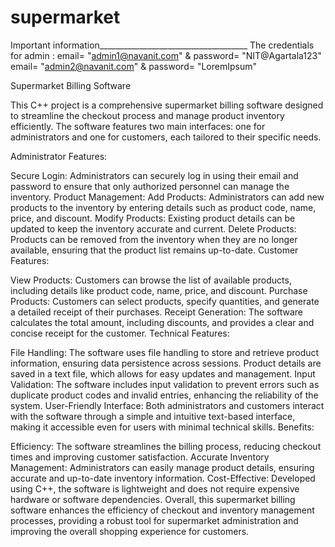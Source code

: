 # supermarket

Important information_____________________________________
The credentials for admin : email= "admin1@navanit.com" & password= "NIT@Agartala123"
                            email= "admin2@navanit.com" & password= "LoremIpsum"


Supermarket Billing Software

This C++ project is a comprehensive supermarket billing software designed to streamline the checkout process and manage product inventory efficiently. The software features two main interfaces: one for administrators and one for customers, each tailored to their specific needs.

Administrator Features:

Secure Login: Administrators can securely log in using their email and password to ensure that only authorized personnel can manage the inventory.
Product Management:
Add Products: Administrators can add new products to the inventory by entering details such as product code, name, price, and discount.
Modify Products: Existing product details can be updated to keep the inventory accurate and current.
Delete Products: Products can be removed from the inventory when they are no longer available, ensuring that the product list remains up-to-date.
Customer Features:

View Products: Customers can browse the list of available products, including details like product code, name, price, and discount.
Purchase Products: Customers can select products, specify quantities, and generate a detailed receipt of their purchases.
Receipt Generation: The software calculates the total amount, including discounts, and provides a clear and concise receipt for the customer.
Technical Features:

File Handling: The software uses file handling to store and retrieve product information, ensuring data persistence across sessions. Product details are saved in a text file, which allows for easy updates and management.
Input Validation: The software includes input validation to prevent errors such as duplicate product codes and invalid entries, enhancing the reliability of the system.
User-Friendly Interface: Both administrators and customers interact with the software through a simple and intuitive text-based interface, making it accessible even for users with minimal technical skills.
Benefits:

Efficiency: The software streamlines the billing process, reducing checkout times and improving customer satisfaction.
Accurate Inventory Management: Administrators can easily manage product details, ensuring accurate and up-to-date inventory information.
Cost-Effective: Developed using C++, the software is lightweight and does not require expensive hardware or software dependencies.
Overall, this supermarket billing software enhances the efficiency of checkout and inventory management processes, providing a robust tool for supermarket administration and improving the overall shopping experience for customers.
